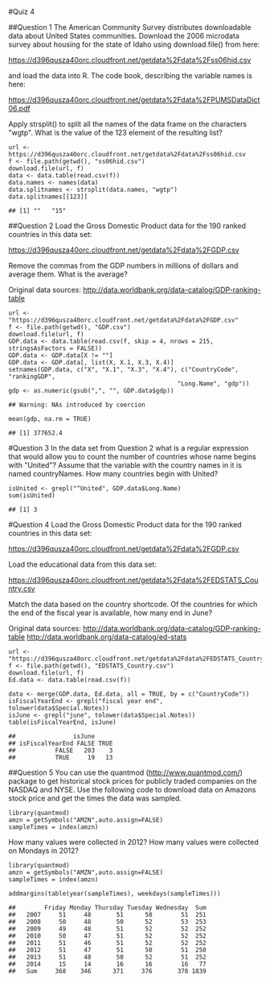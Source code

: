 #Quiz 4

##Question 1
The American Community Survey distributes downloadable data about United States communities. 
Download the 2006 microdata survey about housing for the state of Idaho using download.file() from here:
  
  https://d396qusza40orc.cloudfront.net/getdata%2Fdata%2Fss06hid.csv

and load the data into R. 
The code book, describing the variable names is here:
  
  https://d396qusza40orc.cloudfront.net/getdata%2Fdata%2FPUMSDataDict06.pdf

Apply strsplit() to split all the names of the data frame on the characters "wgtp". 
What is the value of the 123 element of the resulting list?

```
url <- https://d396qusza40orc.cloudfront.net/getdata%2Fdata%2Fss06hid.csv
f <- file.path(getwd(), "ss06hid.csv")
download.file(url, f)
data <- data.table(read.csv(f))
data.names <- names(data)
data.splitnames <- strsplit(data.names, "wgtp")
data.splitnames[[123]]
```
```
## [1] ""   "15"
```

##Question 2
Load the Gross Domestic Product data for the 190 ranked countries in this data set:
  
  https://d396qusza40orc.cloudfront.net/getdata%2Fdata%2FGDP.csv

Remove the commas from the GDP numbers in millions of dollars and average them. What is the average?

Original data sources: http://data.worldbank.org/data-catalog/GDP-ranking-table

```
url <- "https://d396qusza40orc.cloudfront.net/getdata%2Fdata%2FGDP.csv"
f <- file.path(getwd(), "GDP.csv")
download.file(url, f)
GDP.data <- data.table(read.csv(f, skip = 4, nrows = 215, stringsAsFactors = FALSE))
GDP.data <- GDP.data[X != ""]
GDP.data <- GDP.data[, list(X, X.1, X.3, X.4)]
setnames(GDP.data, c("X", "X.1", "X.3", "X.4"), c("CountryCode", "rankingGDP", 
                                               "Long.Name", "gdp"))
gdp <- as.numeric(gsub(",", "", GDP.data$gdp))
```
```
## Warning: NAs introduced by coercion
```
```
mean(gdp, na.rm = TRUE)
```
```
## [1] 377652.4
```


#Question 3
In the data set from Question 2 what is a regular expression that would allow you to count the number of countries whose name begins with "United"? 
Assume that the variable with the country names in it is named countryNames. How many countries begin with United?

```
isUnited <- grepl("^United", GDP.data$Long.Name)
sum(isUnited)
```
```
## [1] 3
```


#Question 4
Load the Gross Domestic Product data for the 190 ranked countries in this data set:
  
  https://d396qusza40orc.cloudfront.net/getdata%2Fdata%2FGDP.csv

Load the educational data from this data set:
  
  https://d396qusza40orc.cloudfront.net/getdata%2Fdata%2FEDSTATS_Country.csv

Match the data based on the country shortcode. Of the countries for which the end of the fiscal year is available, how many end in June?

Original data sources: http://data.worldbank.org/data-catalog/GDP-ranking-table http://data.worldbank.org/data-catalog/ed-stats

```
url <- "https://d396qusza40orc.cloudfront.net/getdata%2Fdata%2FEDSTATS_Country.csv"
f <- file.path(getwd(), "EDSTATS_Country.csv")
download.file(url, f)
Ed.data <- data.table(read.csv(f))

data <- merge(GDP.data, Ed.data, all = TRUE, by = c("CountryCode"))
isFiscalYearEnd <- grepl("fiscal year end", tolower(data$Special.Notes))
isJune <- grepl("june", tolower(data$Special.Notes))
table(isFiscalYearEnd, isJune)
```
```
##                isJune
## isFiscalYearEnd FALSE TRUE
##           FALSE   203    3
##           TRUE     19   13
```

##Question 5
You can use the quantmod (http://www.quantmod.com/) package to get historical stock prices for publicly traded companies on the NASDAQ and NYSE. 
Use the following code to download data on Amazons stock price and get the times the data was sampled.
```
library(quantmod) 
amzn = getSymbols("AMZN",auto.assign=FALSE) 
sampleTimes = index(amzn)
```
How many values were collected in 2012? How many values were collected on Mondays in 2012?

```
library(quantmod) 
amzn = getSymbols("AMZN",auto.assign=FALSE) 
sampleTimes = index(amzn)

addmargins(table(year(sampleTimes), weekdays(sampleTimes)))
```
```
##        Friday Monday Thursday Tuesday Wednesday  Sum
##   2007     51     48       51      50        51  251
##   2008     50     48       50      52        53  253
##   2009     49     48       51      52        52  252
##   2010     50     47       51      52        52  252
##   2011     51     46       51      52        52  252
##   2012     51     47       51      50        51  250
##   2013     51     48       50      52        51  252
##   2014     15     14       16      16        16   77
##   Sum     368    346      371     376       378 1839
```

